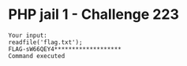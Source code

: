 # PHP jail 1 - Challenge 223

```
Your input:
readfile('flag.txt');
FLAG-sW66QEY4*******************
Command executed
```
